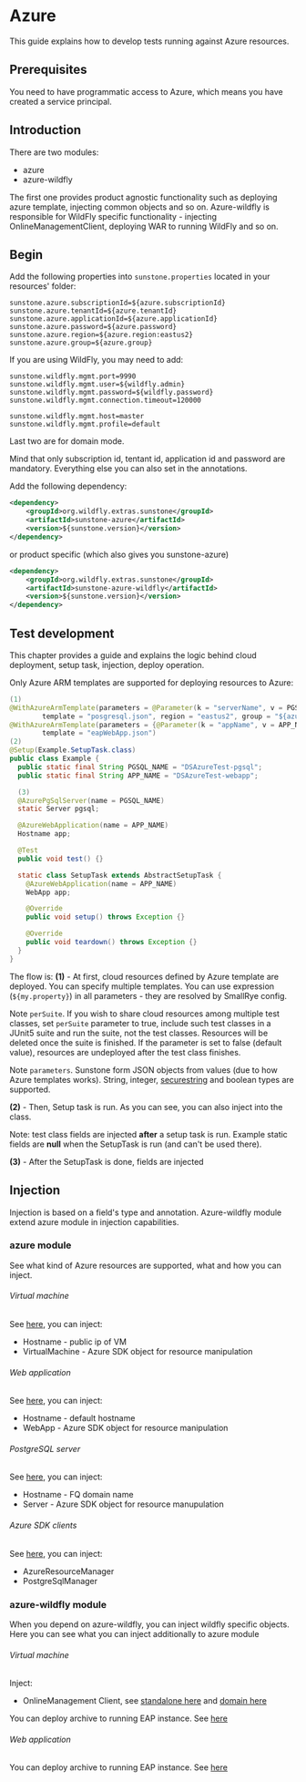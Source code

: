 # Azure

This guide explains how to develop tests running against Azure resources.

## Prerequisites

You need to have programmatic access to Azure, which means you have created a service principal.

## Introduction

There are two modules:
- azure
- azure-wildfly

The first one provides product agnostic functionality such as deploying azure template, injecting common objects and so on. 
Azure-wildfly is responsible for WildFly specific functionality - injecting OnlineManagementClient, deploying WAR to running WildFly and so on.

## Begin

Add the following properties into `sunstone.properties` located in your resources' folder:

```properties
sunstone.azure.subscriptionId=${azure.subscriptionId}
sunstone.azure.tenantId=${azure.tenantId}
sunstone.azure.applicationId=${azure.applicationId}
sunstone.azure.password=${azure.password}
sunstone.azure.region=${azure.region:eastus2}
sunstone.azure.group=${azure.group}
```

If you are using WildFly, you may need to add:

```properties
sunstone.wildfly.mgmt.port=9990
sunstone.wildfly.mgmt.user=${wildfly.admin}
sunstone.wildfly.mgmt.password=${wildfly.password}
sunstone.wildfly.mgmt.connection.timeout=120000

sunstone.wildfly.mgmt.host=master
sunstone.wildfly.mgmt.profile=default
```

Last two are for domain mode.

Mind that only subscription id, tentant id, application id and password are mandatory. Everything else you can also set in the annotations.


Add the following dependency:

```xml
<dependency>
    <groupId>org.wildfly.extras.sunstone</groupId>
    <artifactId>sunstone-azure</artifactId>
    <version>${sunstone.version}</version>
</dependency>
```

or product specific (which also gives you sunstone-azure)

```xml
<dependency>
    <groupId>org.wildfly.extras.sunstone</groupId>
    <artifactId>sunstone-azure-wildfly</artifactId>
    <version>${sunstone.version}</version>
</dependency>
```

## Test development

This chapter provides a guide and explains the logic behind cloud deployment, setup task, injection, deploy operation.

Only Azure ARM templates are supported for deploying resources to Azure:

```java
(1) 
@WithAzureArmTemplate(parameters = @Parameter(k = "serverName", v = PGSQL_NAME),
        template = "posgresql.json", region = "eastus2", group = "${azure.group}", perSuite=true)
@WithAzureArmTemplate(parameters = {@Parameter(k = "appName", v = APP_NAME)},
        template = "eapWebApp.json")
(2)
@Setup(Example.SetupTask.class)
public class Example {
  public static final String PGSQL_NAME = "DSAzureTest-pgsql";
  public static final String APP_NAME = "DSAzureTest-webapp";

  (3)
  @AzurePgSqlServer(name = PGSQL_NAME)
  static Server pgsql;

  @AzureWebApplication(name = APP_NAME)
  Hostname app;

  @Test
  public void test() {}

  static class SetupTask extends AbstractSetupTask {
    @AzureWebApplication(name = APP_NAME)
    WebApp app;

    @Override
    public void setup() throws Exception {}

    @Override
    public void teardown() throws Exception {}
  }
}
```

The flow is:
**(1)** - At first, cloud resources defined by Azure template are deployed. You can specify multiple templates. You can use
expression (`${my.property}`) in all parameters - they are resolved by SmallRye config.

Note `perSuite`. If you wish to share cloud resources among multiple test classes, set `perSuite` parameter to true, include such test classes in a JUnit5 suite and run the suite, not the test classes. Resources will be deleted once the suite is finished. If the parameter is set to false (default value), resources are undeployed after the test class finishes.

Note `parameters`. Sunstone form JSON objects from values (due to how Azure templates works). String, integer, [securestring](https://learn.microsoft.com/en-us/azure/azure-resource-manager/templates/data-types#secure-strings-and-objects) and boolean types are supported.

**(2)** - Then, Setup task is  run. As you can see, you can also inject into the class.

Note: test class fields are injected **after** a setup task is run. Example static fields are **null** when the SetupTask is run (and can't be used there).

**(3)** - After the SetupTask is done, fields are injected


## Injection

Injection is based on a field's type and annotation. Azure-wildfly module extend azure module in injection capabilities.

### azure module
See what kind of Azure resources are supported, what and how you can inject.
###### Virtual machine
See [here](azure/src/test/java/sunstone/azure/armTemplates/di/AzVmTests.java), you can inject:
- Hostname - public ip of VM
- VirtualMachine - Azure SDK object for resource manipulation

###### Web application
See [here](azure/src/test/java/sunstone/azure/armTemplates/di/AzureWebAppTests.java), you can inject:
- Hostname - default hostname
- WebApp - Azure SDK object for resource manipulation

###### PostgreSQL server
See [here](azure/src/test/java/sunstone/azure/armTemplates/di/AzPgSqlTests.java), you can inject:
- Hostname - FQ domain name
- Server - Azure SDK object for resource manupulation

###### Azure SDK clients
See [here](azure/src/test/java/sunstone/azure/armTemplates/di/AzClientsTests.java), you can inject:
- AzureResourceManager
- PostgreSqlManager

### azure-wildfly module
When you depend on azure-wildfly, you can inject wildfly specific objects. Here you can see what you can inject additionally to azure module
###### Virtual machine
Inject:
- OnlineManagement Client, see [standalone here](azure-wildfly/src/test/java/sunstone/azure/armTemplates/di/AzStandaloneManagementClientTests.java) and [domain here](azure-wildfly/src/test/java/sunstone/azure/armTemplates/di/AzDomainManagementClientTests.java)

You can deploy archive to running EAP instance. See [here](azure-wildfly/src/test/java/sunstone/azure/armTemplates/archiveDeploy/vm/suitetests/AzureVmDeployFirstTest.java)

###### Web application
You can deploy archive to running EAP instance. See [here](azure-wildfly/src/test/java/sunstone/azure/armTemplates/archiveDeploy/webapp/suitetests/AzureWebAppDeployFirstTest.java)

